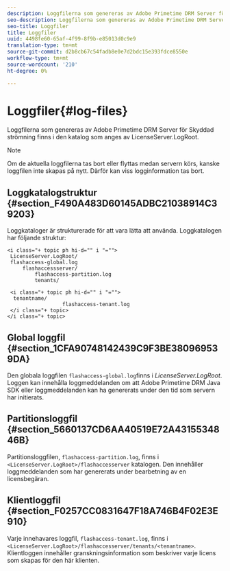 ```yaml
---
description: Loggfilerna som genereras av Adobe Primetime DRM Server för Skyddad strömning finns i den katalog som anges av LicenseServer.LogRoot.
seo-description: Loggfilerna som genereras av Adobe Primetime DRM Server för Skyddad strömning finns i den katalog som anges av LicenseServer.LogRoot.
seo-title: Loggfiler
title: Loggfiler
uuid: 4498fe60-65af-4f99-8f9b-e85013d0c9e9
translation-type: tm+mt
source-git-commit: d2b8cb67c54fadb8e0e7d2bdc15e393fdce8550e
workflow-type: tm+mt
source-wordcount: '210'
ht-degree: 0%

---
```



# Loggfiler{#log-files}

Loggfilerna som genereras av Adobe Primetime DRM Server för Skyddad strömning finns i den katalog som anges av LicenseServer.LogRoot.

>[!NOTE]
>
>Om de aktuella loggfilerna tas bort eller flyttas medan servern körs, kanske loggfilen inte skapas på nytt. Därför kan viss logginformation tas bort.

## Loggkatalogstruktur {#section_F490A483D60145ADBC21038914C39203}

Loggkataloger är strukturerade för att vara lätta att använda. Loggkatalogen har följande struktur:

```
<i class="+ topic ph hi-d="" i "="">
 LicenseServer.LogRoot/ 
 flashaccess-global.log 
     flashaccessserver/ 
         flashaccess-partition.log 
         tenants/ 
             
 <i class="+ topic ph hi-d="" i "="">
  tenantname/ 
                  flashaccess-tenant.log
 </i class="+ topic>
</i class="+ topic>
```

## Global loggfil {#section_1CFA90748142439C9F3BE380969539DA}

Den globala loggfilen `flashaccess-global.log`finns i *LicenseServer.LogRoot*. Loggen kan innehålla loggmeddelanden om att Adobe Primetime DRM Java SDK eller loggmeddelanden kan ha genererats under den tid som servern har initierats.

## Partitionsloggfil {#section_5660137CD6AA40519E72A4315534846B}

Partitionsloggfilen, `flashaccess-partition.log`, finns i `<LicenseServer.LogRoot>/flashaccesserver` katalogen. Den innehåller loggmeddelanden som har genererats under bearbetning av en licensbegäran.

## Klientloggfil {#section_F0257CC0831647F18A746B4F02E3E910}

Varje innehavares loggfil, `flashaccess-tenant.log`, finns i `<LicenseServer.LogRoot>/flashaccesserver/tenants/<tenantname>`. Klientloggen innehåller granskningsinformation som beskriver varje licens som skapas för den här klienten.
